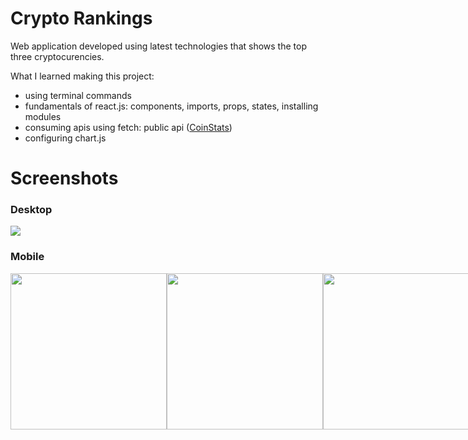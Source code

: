 # Crypto Rankings

Web application developed using latest technologies that shows the top three cryptocurencies.

What I learned making this project:
- using terminal commands
- fundamentals of react.js: components, imports, props, states, installing modules
- consuming apis using fetch: public api ([CoinStats](https://documenter.getpostman.com/view/5734027/RzZ6Hzr3))
- configuring chart.js

# Screenshots

### Desktop
<img src="https://raw.githubusercontent.com/eduardconstantin/Crypto-Rankings/main/screenshots/mainScreen-desktop.png">

### Mobile
<div style="display: flex">
  <img width="250px" src="https://raw.githubusercontent.com/eduardconstantin/Crypto-Rankings/main/screenshots/mainScreen-mobile1.png">
  <img width="250px" src="https://raw.githubusercontent.com/eduardconstantin/Crypto-Rankings/main/screenshots/mainScreen-mobile2.png">
  <img width="250px" src="https://raw.githubusercontent.com/eduardconstantin/Crypto-Rankings/main/screenshots/mainScreen-mobile3.png">
<div>

### Contributing
Want to help develop Crypto Rankings? Check out our [contributing documentation](CONTRIBUTING.md).

If you find an issue, please report it on the [issue tracker](https://github.com/eduardconstantin/Crypto-Rankings/issues/new/choose).
